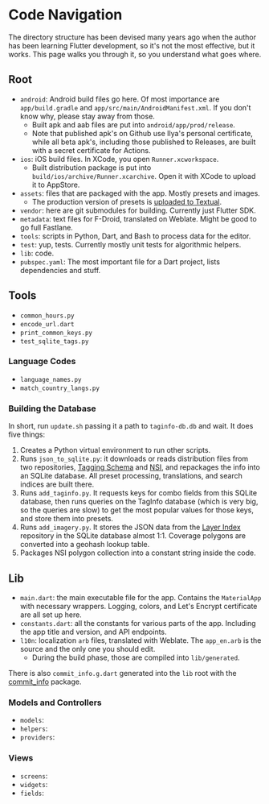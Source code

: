 # Code Navigation

The directory structure has been devised many years ago when the author has been learning
Flutter development, so it's not the most effective, but it works. This page walks you through
it, so you understand what goes where.

## Root

* `android`: Android build files go here. Of most importance are `app/build.gradle`
    and `app/src/main/AndroidManifest.xml`. If you don't know why, please stay away from those.
    * Built apk and aab files are put into `android/app/prod/release`.
    * Note that published apk's on Github use Ilya's personal certificate,
        while all beta apk's, including those published to Releases,
        are built with a secret certificate for Actions.
* `ios`: iOS build files. In XCode, you open `Runner.xcworkspace`.
    * Built distribution package is put into `build/ios/archive/Runner.xcarchive`.
        Open it with XCode to upload it to AppStore.
* `assets`: files that are packaged with the app. Mostly presets and images.
    * The production version of presets is [uploaded to Textual](https://textual.ru/presets.db).
* `vendor`: here are git submodules for building. Currently just Flutter SDK.
* `metadata`: text files for F-Droid, translated on Weblate.
    Might be good to go full Fastlane.
* `tools`: scripts in Python, Dart, and Bash to process data for the editor.
* `test`: yup, tests. Currently mostly unit tests for algorithmic helpers.
* `lib`: code.
* `pubspec.yaml`: The most important file for a Dart project, lists dependencies and stuff.

## Tools

* `common_hours.py`
* `encode_url.dart`
* `print_common_keys.py`
* `test_sqlite_tags.py`

### Language Codes

* `language_names.py`
* `match_country_langs.py`

### Building the Database

In short, run `update.sh` passing it a path to `taginfo-db.db` and wait.
It does five things:

1. Creates a Python virtual environment to run other scripts.
2. Runs `json_to_sqlite.py`: it downloads or reads distribution files from
    two repositories, [Tagging Schema](https://github.com/openstreetmap/id-tagging-schema/tree/main/dist)
    and [NSI](https://github.com/osmlab/name-suggestion-index/tree/main/dist),
    and repackages the info into an SQLite database. All preset processing,
    translations, and search indices are built there.
3. Runs `add_taginfo.py`. It requests keys for combo fields from this
    SQLite database, then runs queries on the TagInfo database (which is
    very big, so the queries are slow) to get the most popular values
    for those keys, and store them into presets.
4. Runs `add_imagery.py`. It stores the JSON data from the
    [Layer Index](https://github.com/osmlab/editor-layer-index/)
    repository in the SQLite database almost 1:1. Coverage polygons are
    converted into a geohash lookup table.
5. Packages NSI polygon collection into a constant string inside the code.

## Lib

* `main.dart`: the main executable file for the app. Contains the `MaterialApp`
    with necessary wrappers. Logging, colors, and Let's Encrypt certificate
    are all set up here.
* `constants.dart`: all the constants for various parts of the app. Including
    the app title and version, and API endpoints.
* `l10n`: localization `arb` files, translated with Weblate. The `app_en.arb`
    is the source and the only one you should edit.
    * During the build phase, those are compiled into `lib/generated`.

There is also `commit_info.g.dart` generated into the `lib` root with the
[commit\_info](https://pub.dev/packages/commit_info) package.

### Models and Controllers

* `models`:
* `helpers`:
* `providers`:

### Views

* `screens`:
* `widgets`:
* `fields`:
